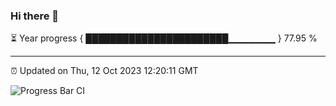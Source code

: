 ### Hi there 👋

⏳ Year progress { ███████████████████████▁▁▁▁▁▁▁ } 77.95 %

---

⏰ Updated on Thu, 12 Oct 2023 12:20:11 GMT

![Progress Bar CI](https://github.com/liununu/liununu/workflows/Progress%20Bar%20CI/badge.svg)
